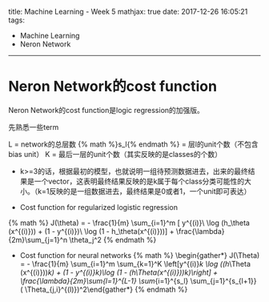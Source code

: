 title: Machine Learning - Week 5
mathjax: true
date: 2017-12-26 16:05:21
tags:
- Machine Learning
- Neron Network
---


# Neron Network的cost function

Neron Network的cost function是logic regression的加强版。

先熟悉一些term

L = network的总层数
{% math %}s_l{% endmath %} = 层l的unit个数（不包含bias unit）
K = 最后一层的unit个数（其实反映的是classes的个数）

* k>=3的话，根据最初的模型，也就说明一组待预测数据进去，出来的最终结果是一个vector，这表明最终结果反映的是k属于每个class分类可能性的大小。（k=1反映的是一组数据进去，最终结果是0或者1，一个unit即可表达）

* Cost function for regularized logistic regression

{% math %}
J(\theta) = - \frac{1}{m} \sum_{i=1}^m [ y^{(i)}\ \log (h_\theta (x^{(i)})) + (1 - y^{(i)})\ \log (1 - h_\theta(x^{(i)}))] + \frac{\lambda}{2m}\sum_{j=1}^n \theta_j^2
{% endmath %}

* Cost function for neural networks
{% math %}
\begin{gather*} J(\Theta) = - \frac{1}{m} \sum_{i=1}^m \sum_{k=1}^K \left[y^{(i)}_k \log ((h_\Theta (x^{(i)}))_k) + (1 - y^{(i)}_k)\log (1 - (h_\Theta(x^{(i)}))_k)\right] + \frac{\lambda}{2m}\sum_{l=1}^{L-1} \sum_{i=1}^{s_l} \sum_{j=1}^{s_{l+1}} ( \Theta_{j,i}^{(l)})^2\end{gather*}
{% endmath %}
